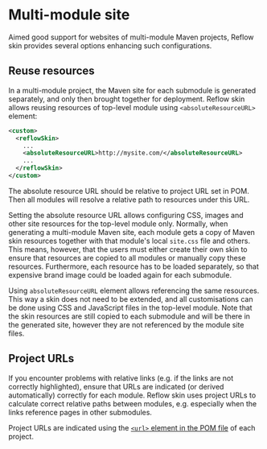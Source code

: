 # Multi-module site

Aimed good support for websites of multi-module Maven projects, Reflow skin provides several options
enhancing such configurations.

## Reuse resources

In a multi-module project, the Maven site for each submodule is generated separately, and only then
brought together for deployment. Reflow skin allows reusing resources of top-level module using
`<absoluteResourceURL>` element:

```xml
<custom>
  <reflowSkin>
    ...
    <absoluteResourceURL>http://mysite.com/</absoluteResourceURL>
    ...
  </reflowSkin>
</custom>
```

The absolute resource URL should be relative to project URL set in POM. Then all modules
will resolve a relative path to resources under this URL.

Setting the absolute resource URL allows configuring CSS, images and other site resources
for the top-level module only. Normally, when generating a multi-module Maven site, each module
gets a copy of Maven skin resources together with that module's local `site.css` file and others.
This means, however, that the users must either create their own skin to ensure that resources are
copied to all modules or manually copy these resources. Furthermore, each resource has to be loaded
separately, so that expensive brand image could be loaded again for each submodule.

Using `absoluteResourceURL` element allows referencing the same resources. This way a skin does not
need to be extended, and all customisations can be done using CSS and JavaScript files in the
top-level module. Note that the skin resources are still copied to each submodule and will be
there in the generated site, however they are not referenced by the module site files.


## Project URLs

If you encounter problems with relative links (e.g. if the links are not correctly highlighted),
ensure that URLs are indicated (or derived automatically) correctly for each module. Reflow skin
uses project URLs to calculate correct relative paths between modules, e.g. especially when the
links reference pages in other submodules.

Project URLs are indicated using the [`<url>` element in the POM file][pom-url] of each project.

[pom-url]: http://maven.apache.org/pom.html#More_Project_Information
